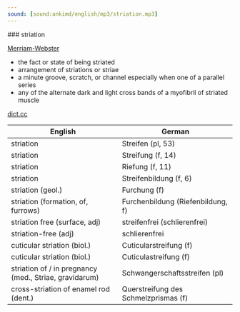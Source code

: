 ```yaml
---
sound: [sound:ankimd/english/mp3/striation.mp3]
---
```


\### striation

[Merriam-Webster](https://www.merriam-webster.com/dictionary/striation)

- the fact or state of being striated
- arrangement of striations or striae
- a minute groove, scratch, or channel especially when one of a parallel series
- any of the alternate dark and light cross bands of a myofibril of striated muscle

[dict.cc](https://www.dict.cc/striation)

| English        | German       |
| -------------- | ------------ |
| striation | Streifen (pl, 53) |
| striation | Streifung (f, 14) |
| striation | Riefung (f, 11) |
| striation | Streifenbildung (f, 6) |
| striation (geol.) | Furchung (f) |
| striation (formation, of, furrows) | Furchenbildung (Riefenbildung, f) |
| striation free (surface, adj) | streifenfrei (schlierenfrei) |
| striation-free (adj) | schlierenfrei |
| cuticular striation (biol.) | Cuticularstreifung (f) |
| cuticular striation (biol.) | Cuticulastreifung (f) |
| striation of / in pregnancy (med., Striae, gravidarum) | Schwangerschaftsstreifen (pl) |
| cross-striation of enamel rod (dent.) | Querstreifung des Schmelzprismas (f) |
